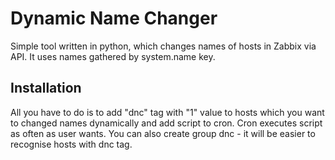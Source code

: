 # Dynamic Name Changer
Simple tool written in python, which changes names of hosts in Zabbix via API. It uses names gathered by system.name key. 

## Installation
All you have to do is to add "dnc" tag with "1" value to hosts which you want to changed names dynamically and add script to cron. Cron executes script as often as user wants.
You can also create group dnc - it will be easier to recognise hosts with dnc tag.
